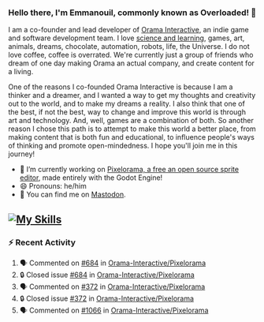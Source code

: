 ### Hello there, I'm Emmanouil, commonly known as Overloaded! 👋
I am a co-founder and lead developer of [Orama Interactive](https://www.oramainteractive.com/), an indie game and software development team. I love [science and learning](https://github.com/OverloadedOrama/KnowledgeBase), games, art, animals, dreams, chocolate, automation, robots, life, the Universe. I do not love coffee, coffee is overrated. We're currently just a group of friends who dream of one day making Orama an actual company, and create content for a living.

One of the reasons I co-founded Orama Interactive is because I am a thinker and a dreamer, and I wanted a way to get my thoughts and creativity out to the world, and to make my dreams a reality. I also think that one of the best, if not the best, way to change and improve this world is through art and technology. And, well, games are a combination of both. So another reason I chose this path is to attempt to make this world a better place, from making content that is both fun and educational, to influence people's ways of thinking and promote open-mindedness. I hope you'll join me in this journey!

- 🔭 I’m currently working on [Pixelorama, a free an open source sprite editor](https://github.com/Orama-Interactive/Pixelorama), made entirely with the Godot Engine!
- 😄 Pronouns: he/him
- 🐘 You can find me on <a rel="me" href="https://mastodon.social/@Overloaded">Mastodon</a>.

[![My Skills](https://skillicons.dev/icons?i=godot,py,cpp,cs,git,linux,html)](https://skillicons.dev)
---

### :zap: Recent Activity

<!--START_SECTION:activity-->
1. 🗣 Commented on [#684](https://github.com/Orama-Interactive/Pixelorama/issues/684#issuecomment-2267165012) in [Orama-Interactive/Pixelorama](https://github.com/Orama-Interactive/Pixelorama)
2. 🔒 Closed issue [#684](https://github.com/Orama-Interactive/Pixelorama/issues/684) in [Orama-Interactive/Pixelorama](https://github.com/Orama-Interactive/Pixelorama)
3. 🗣 Commented on [#372](https://github.com/Orama-Interactive/Pixelorama/issues/372#issuecomment-2267163305) in [Orama-Interactive/Pixelorama](https://github.com/Orama-Interactive/Pixelorama)
4. 🔒 Closed issue [#372](https://github.com/Orama-Interactive/Pixelorama/issues/372) in [Orama-Interactive/Pixelorama](https://github.com/Orama-Interactive/Pixelorama)
5. 🗣 Commented on [#1066](https://github.com/Orama-Interactive/Pixelorama/issues/1066#issuecomment-2267143254) in [Orama-Interactive/Pixelorama](https://github.com/Orama-Interactive/Pixelorama)
<!--END_SECTION:activity-->

<!--
**OverloadedOrama/OverloadedOrama** is a ✨ _special_ ✨ repository because its `README.md` (this file) appears on your GitHub profile.

Here are some ideas to get you started:

- 👯 I’m looking to collaborate on ...
- 🤔 I’m looking for help with ...
- 💬 Ask me about ...
- 📫 How to reach me: ...
- ⚡ Fun fact: ...
-->
